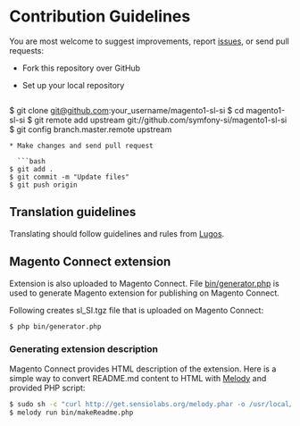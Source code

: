 # Contribution Guidelines

You are most welcome to suggest improvements, report
[issues](https://github.com/symfony-si/magento1-sl-si/issues), or send pull
requests:

* Fork this repository over GitHub
* Set up your local repository

  ```bash
$ git clone git@github.com:your_username/magento1-sl-si
$ cd magento1-sl-si
$ git remote add upstream git://github.com/symfony-si/magento1-sl-si
$ git config branch.master.remote upstream
```
* Make changes and send pull request

  ```bash
$ git add .
$ git commit -m "Update files"
$ git push origin
```

## Translation guidelines

Translating should follow guidelines and rules from
[Lugos](https://wiki.lugos.si/slovenjenje:pravila).

## Magento Connect extension

Extension is also uploaded to Magento Connect. File
[bin/generator.php](bin/generator.php) is used to generate Magento extension
for publishing on Magento Connect.

Following creates sl_SI.tgz file that is uploaded on Magento Connect:

```bash
$ php bin/generator.php
```

### Generating extension description

Magento Connect provides HTML description of the extension. Here is a simple way
to convert README.md content to HTML with [Melody](http://melody.sensiolabs.org/)
and provided PHP script:

```bash
$ sudo sh -c "curl http://get.sensiolabs.org/melody.phar -o /usr/local/bin/melody && chmod a+x /usr/local/bin/melody"
$ melody run bin/makeReadme.php
```
